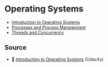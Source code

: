 # Operating Systems

- [Introduction to Operating Systems](introduction-to-os.md)
- [Processes and Process Management](processes.md)
- [Threads and Concurrency](threads-concurrency.md)

## Source
- 🎥 [Introduction to Operating Systems](https://learn.udacity.com/courses/ud923) (Udacity)